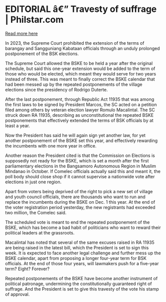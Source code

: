 # EDITORIAL â€” Travesty of suffrage | Philstar.com

[Read more here](https://www.philstar.com/opinion/2025/08/11/2464600/editorial-travesty-suffrage)

In 2023, the Supreme Court prohibited the extension of the terms of barangay and Sangguniang Kabataan officials through an unduly prolonged postponement of the BSK elections.

The Supreme Court allowed the BSKE to be held a year after the original schedule, but said this one-year extension would be added to the term of those who would be elected, which meant they would serve for two years instead of three. This was meant to finally correct the BSKE calendar that had been messed up by the repeated postponements of the village elections since the presidency of Rodrigo Duterte.

After the last postponement, through Republic Act 11935 that was among the first laws to be signed by President Marcos, the SC acted on a petition filed among others by veteran election lawyer Romulo Macalintal. The SC struck down RA 11935, describing as unconstitutional the repeated BSKE postponements that effectively extended the terms of BSK officials by at least a year.

Now the President has said he will again sign yet another law, for yet another postponement of the BSKE set this year, and effectively rewarding the incumbents with one more year in office.

Another reason the President cited is that the Commission on Elections is supposedly not ready for the BSKE, which is set a month after the first parliamentary elections in the Bangsamoro Autonomous Region in Muslim Mindanao in October. If Comelec officials actually said this and meant it, the poll body should close shop if it cannot supervise a nationwide vote after elections in just one region.

Apart from voters being deprived of the right to pick a new set of village and youth council officials, there are thousands who want to run and replace the incumbents during the BSKE on Dec. 1 this year. At the end of the voter registration period yesterday, the new registrants had exceeded two million, the Comelec said.

The scheduled vote is meant to end the repeated postponement of the BSKE, which has become a bad habit of politicians who want to reward their political leaders at the grassroots.

Macalintal has noted that several of the same excuses raised in RA 11935 are being raised in the latest bill, which the President is set to sign this week. It is expected to face another legal challenge and further mess up the BSKE calendar, apart from proposing a longer four-year term for BSK officials. At the end of those four years, will lawmakers push for a five-year term? Eight? Forever?

Repeated postponements of the BSKE have become another instrument of political patronage, undermining the constitutionally guaranteed right of suffrage. And the President is set to give this travesty of the vote his stamp of approval.